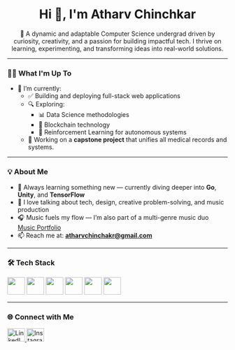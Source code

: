<h1 align="center">Hi 👋, I'm Atharv Chinchkar</h1>

<p align="center">
  🚀 A dynamic and adaptable Computer Science undergrad driven by curiosity, creativity, and a passion for building impactful tech. I thrive on learning, experimenting, and transforming ideas into real-world solutions.
</p>

---

### 👨‍💻 What I'm Up To

- 🔭 I’m currently:
  - ✅ Building and deploying full-stack web applications
  - 🔍 Exploring:
    - 📊 Data Science methodologies
    - 🔗 Blockchain technology
    - 🧠 Reinforcement Learning for autonomous systems
  - 📁 Working on a **capstone project** that unifies all medical records and systems.

---

### 💡 About Me

- 🌱 Always learning something new — currently diving deeper into **Go**, **Unity**, and **TensorFlow**
- 💬 I love talking about tech, design, creative problem-solving, and music production
- 🎧 Music fuels my flow — I’m also part of a multi-genre music duo <a href="https://www.thisisdualnature.com/" target="_blank">Music Portfolio</a>
- 📫 Reach me at: **atharvchinchakr@gmail.com**

---

### 🛠️ Tech Stack

<p>
  <img src="https://cdn.jsdelivr.net/gh/devicons/devicon/icons/python/python-original.svg" width="40" />
  <img src="https://cdn.jsdelivr.net/gh/devicons/devicon/icons/javascript/javascript-original.svg" width="40" />
  <img src="https://cdn.jsdelivr.net/gh/devicons/devicon/icons/react/react-original.svg" width="40" />
  <img src="https://cdn.jsdelivr.net/gh/devicons/devicon/icons/nodejs/nodejs-original.svg" width="40" />
  <img src="https://cdn.jsdelivr.net/gh/devicons/devicon/icons/mongodb/mongodb-original.svg" width="40" />
  <img src="https://cdn.jsdelivr.net/gh/devicons/devicon/icons/cplusplus/cplusplus-original.svg" width="40" />
</p>

---

### 🌐 Connect with Me

<p>
  <a href="https://www.linkedin.com/in/atharv-chinchkar/" target="_blank">
    <img src="https://cdn.jsdelivr.net/npm/simple-icons@v3/icons/linkedin.svg" alt="LinkedIn" height="30" width="40" />
  </a>
  <a href="https://instagram.com/atharvchinchkar" target="_blank">
    <img src="https://cdn.jsdelivr.net/npm/simple-icons@v3/icons/instagram.svg" alt="Instagram" height="30" width="40" />
  </a>
</p>
